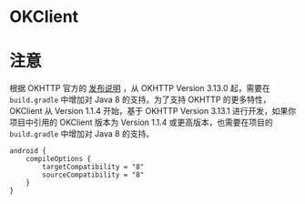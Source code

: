 # OKClient

# 注意

根据 OKHTTP 官方的 [发布说明](https://github.com/square/okhttp/blob/master/CHANGELOG.md#version-3130) ，从 OKHTTP Version 3.13.0 起，需要在 `build.gradle` 中增加对 Java 8 的支持。为了支持 OKHTTP 的更多特性，OKClient 从 Version 1.1.4 开始，基于 OKHTTP Version 3.13.1 进行开发，如果你项目中引用的 OKClient 版本为 Version 1.1.4 或更高版本，也需要在项目的 `build.gradle` 中增加对 Java 8 的支持。

```
android {
    compileOptions {
        targetCompatibility = "8"
        sourceCompatibility = "8"
    }
}
```